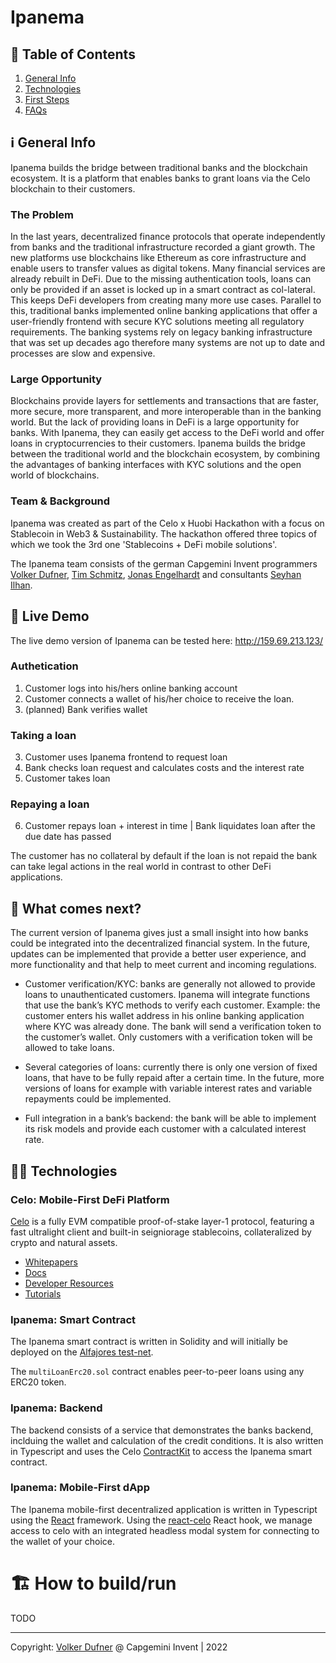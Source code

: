 # Ipanema

## 📑 Table of Contents
1. [General Info](#ℹ%EF%B8%8F-general-info)
2. [Technologies](#-technologies)
3. [First Steps](#-first-steps)
4. [FAQs](#%EF%B8%8F-faqs)

## ℹ️ General Info
Ipanema builds the bridge between traditional banks and the blockchain ecosystem. It is a platform that enables banks to grant loans via the Celo blockchain to their customers.

### The Problem
In the last years, decentralized finance protocols that operate independently from banks and the traditional infrastructure recorded a giant growth. The new platforms use blockchains like Ethereum as core infrastructure and enable users to transfer values as digital tokens. Many financial services are already rebuilt in DeFi. Due to the missing authentication tools, loans can only be provided if an asset is locked up in a smart contract as col-lateral. This keeps DeFi developers from creating many more use cases. 
Parallel to this, traditional banks implemented online banking applications that offer a user-friendly frontend with secure KYC solutions meeting all regulatory requirements. The banking systems rely on legacy banking infrastructure that was set up decades ago therefore many systems are not up to date and processes are slow and expensive. 

### Large Opportunity
Blockchains provide layers for settlements and transactions that are faster, more secure, more transparent, and more interoperable than in the banking world. But the lack of providing loans in DeFi is a large opportunity for banks. With Ipanema, they can easily get access to the DeFi world and offer loans in cryptocurrencies to their customers. Ipanema builds the bridge between the traditional world and the blockchain ecosystem, by combining the advantages of banking interfaces with KYC solutions and the open world of blockchains. 

### Team & Background
Ipanema was created as part of the Celo x Huobi Hackathon with a focus on Stablecoin in Web3 &amp; Sustainability. The hackathon offered three topics of which we took the 3rd one 'Stablecoins + DeFi mobile solutions'. 

The Ipanema team consists of the german Capgemini Invent programmers [Volker Dufner](https://github.com/dFohlen), [Tim Schmitz](https://github.com/0x0tim), [Jonas Engelhardt](https://github.com/joengelh) and consultants [Seyhan Ilhan](https://github.com/seyhdervis). 

## 🔄 Live Demo

The live demo version of Ipanema can be tested here: http://159.69.213.123/

### Authetication
1. Customer logs into his/hers online banking account
2. Customer connects a wallet of his/her choice to receive the loan.
3. (planned) Bank verifies wallet

### Taking a loan
3. Customer uses Ipanema frontend to request loan
4. Bank checks loan request and calculates costs and the interest rate
5. Customer takes loan

### Repaying a loan
6. Customer repays loan + interest in time | Bank liquidates loan after the due date has passed

The customer has no collateral by default if the loan is not repaid the bank can take legal actions in the real world in contrast to other DeFi applications. 

## 📣 What comes next?
The current version of Ipanema gives just a small insight into how banks could be integrated into the decentralized financial system. 
In the future, updates can be implemented that provide a better user experience, and more functionality and that help to meet current and incoming regulations. 

- Customer verification/KYC: banks are generally not allowed to provide loans to unauthenticated customers. Ipanema will integrate functions that use the bank’s KYC methods to verify each customer. Example: the customer enters his wallet address in his online banking application where KYC was already done. The bank will send a verification token to the customer’s wallet. Only customers with a verification token will be allowed to take loans. 

- Several categories of loans: currently there is only one version of fixed loans, that have to be fully repaid after a certain time. In the future, more versions of loans for example with variable interest rates and variable repayments could be implemented. 

- Full integration in a bank’s backend: the bank will be able to implement its risk models and provide each customer with a calculated interest rate.  

## 🧑‍💻 Technologies

### Celo: Mobile-First DeFi Platform

[Celo](https://celo.org/) is a fully EVM compatible proof-of-stake layer-1 protocol, featuring a fast ultralight client and built-in seigniorage stablecoins, collateralized by crypto and natural assets.

- [Whitepapers](https://celo.org/papers)
- [Docs](https://docs.celo.org/)
- [Developer Resources](https://celo.org/developers)
- [Tutorials](https://docs.celo.org/blog)

### Ipanema: Smart Contract
The Ipanema smart contract is written in Solidity and will initially be deployed on the [Alfajores test-net](https://docs.celo.org/getting-started/alfajores-testnet).

The ```multiLoanErc20.sol``` contract enables peer-to-peer loans using any ERC20 token.

### Ipanema: Backend
The backend consists of a service that demonstrates the banks backend, inclduing the wallet and calculation of the credit conditions. It is also written in Typescript and uses the Celo [ContractKit](https://github.com/celo-org/celo-monorepo/tree/master/packages/sdk/contractkit) to access the Ipanema smart contract.

### Ipanema: Mobile-First dApp
The Ipanema mobile-first decentralized application is written in Typescript using the [React](https://reactjs.org/) framework. Using the [react-celo](https://github.com/celo-org/react-celo) React hook, we manage access to celo with an integrated headless modal system for connecting to the wallet of your choice.

# 🏗️ How to build/run

TODO


--- 
Copyright: [Volker Dufner](https://github.com/dFohlen) @ Capgemini Invent | 2022
